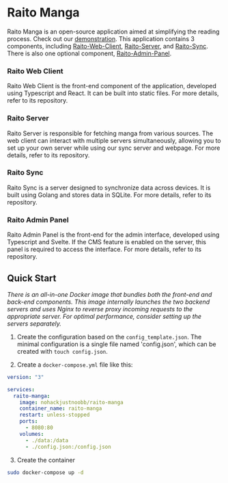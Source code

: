 # Raito Manga

Raito Manga is an open-source application aimed at simplifying the reading process. Check out our [demonstration](https://raitomanga.app).
This application contains 3 components, including [Raito-Web-Client](https://github.com/nohackjustnoobb/Raito-Web-Client), [Raito-Server](https://github.com/nohackjustnoobb/Raito-Server), and [Raito-Sync](https://github.com/nohackjustnoobb/Raito-Sync). There is also one optional component, [Raito-Admin-Panel](https://github.com/nohackjustnoobb/Raito-Admin-Panel).

### Raito Web Client

Raito Web Client is the front-end component of the application, developed using Typescript and React. It can be built into static files. For more details, refer to its repository.

### Raito Server

Raito Server is responsible for fetching manga from various sources. The web client can interact with multiple servers simultaneously, allowing you to set up your own server while using our sync server and webpage. For more details, refer to its repository.

### Raito Sync

Raito Sync is a server designed to synchronize data across devices. It is built using Golang and stores data in SQLite. For more details, refer to its repository.

### Raito Admin Panel

Raito Admin Panel is the front-end for the admin interface, developed using Typescript and Svelte. If the CMS feature is enabled on the server, this panel is required to access the interface. For more details, refer to its repository.

## Quick Start

_There is an all-in-one Docker image that bundles both the front-end and back-end components. This image internally launches the two backend servers and uses Nginx to reverse proxy incoming requests to the appropriate server. For optimal performance, consider setting up the servers separately._

1. Create the configuration based on the `config_template.json`. The minimal configuration is a single file named 'config.json', which can be created with `touch config.json`.

2. Create a `docker-compose.yml` file like this:

```yml
version: "3"

services:
  raito-manga:
    image: nohackjustnoobb/raito-manga
    container_name: raito-manga
    restart: unless-stopped
    ports:
      - 8080:80
    volumes:
      - ./data:/data
      - ./config.json:/config.json
```

3. Create the container

```bash
sudo docker-compose up -d
```
